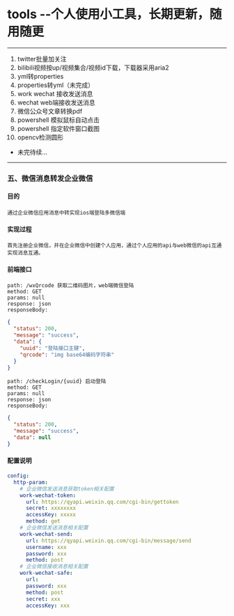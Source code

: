 # tools --个人使用小工具，长期更新，随用随更
---
1. twitter批量加关注
2. bilibili视频按up/视频集合/视频id下载，下载器采用aria2
3. yml转properties
4. properties转yml（未完成）
5. work wechat 接收发送消息
6. wechat web端接收发送消息
7. 微信公众号文章转换pdf
8. powershell 模拟鼠标自动点击
9. powershell 指定软件窗口截图
10. opencv检测圆形
- 未完待续...
---
### 五、微信消息转发企业微信
#### 目的
    通过企业微信应用消息中转实现ios端登陆多微信端
#### 实现过程
    首先注册企业微信，并在企业微信中创建个人应用，通过个人应用的api与web微信的api互通实现消息互通。
#### 前端接口
    path: /wxQrcode 获取二维码图片，web端微信登陆
    method: GET
    params: null
    response: json
    responseBody: 
```json
{
  "status": 200,
  "message": "success",
  "data": {
    "uuid": "登陆接口主键",
    "qrcode": "img base64编码字符串"
  }
}
```
    path: /checkLogin/{uuid} 启动登陆
    method: GET
    params: null
    response: json
    responseBody: 
```json
{
  "status": 200,
  "message": "success",
  "data": null
}
```
#### 配置说明
```yaml
config:
  http-param:
    # 企业微信发送消息获取token相关配置
    work-wechat-token:
      url: https://qyapi.weixin.qq.com/cgi-bin/gettoken
      secret: xxxxxxxx
      accessKey: xxxxx
      method: get
    # 企业微信发送消息相关配置
    work-wechat-send:
      url: https://qyapi.weixin.qq.com/cgi-bin/message/send
      username: xxx
      password: xxx
      method: post
    # 企业微信接收消息相关配置
    work-wechat-safe:
      url:
      password: xxx
      method: post
      secret: xxx
      accessKey: xxx
```
